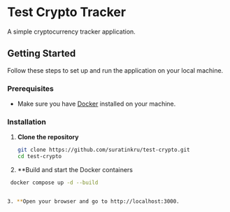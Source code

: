 # Test Crypto Tracker

A simple cryptocurrency tracker application.

## Getting Started

Follow these steps to set up and run the application on your local machine.

### Prerequisites

- Make sure you have [Docker](https://www.docker.com/get-started) installed on your machine.

### Installation

1. **Clone the repository**

   ```bash
   git clone https://github.com/suratinkru/test-crypto.git
   cd test-crypto


2. **Build and start the Docker containers

  ```bash
   docker compose up -d --build


3. **Open your browser and go to http://localhost:3000.
